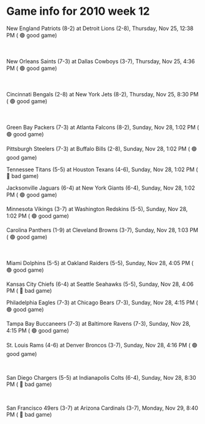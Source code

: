 # Game info for 2010 week 12

New England Patriots (8-2) at Detroit Lions (2-8), Thursday, Nov 25, 12:38 PM (	:green_circle: good game)


<br/>

New Orleans Saints (7-3) at Dallas Cowboys (3-7), Thursday, Nov 25, 4:36 PM (	:green_circle: good game)


<br/>

Cincinnati Bengals (2-8) at New York Jets (8-2), Thursday, Nov 25, 8:30 PM (	:green_circle: good game)


<br/>

Green Bay Packers (7-3) at Atlanta Falcons (8-2), Sunday, Nov 28, 1:02 PM (	:green_circle: good game)

Pittsburgh Steelers (7-3) at Buffalo Bills (2-8), Sunday, Nov 28, 1:02 PM (	:green_circle: good game)

Tennessee Titans (5-5) at Houston Texans (4-6), Sunday, Nov 28, 1:02 PM (	:red_circle: bad game)

Jacksonville Jaguars (6-4) at New York Giants (6-4), Sunday, Nov 28, 1:02 PM (	:green_circle: good game)

Minnesota Vikings (3-7) at Washington Redskins (5-5), Sunday, Nov 28, 1:02 PM (	:green_circle: good game)

Carolina Panthers (1-9) at Cleveland Browns (3-7), Sunday, Nov 28, 1:03 PM (	:green_circle: good game)


<br/>

Miami Dolphins (5-5) at Oakland Raiders (5-5), Sunday, Nov 28, 4:05 PM (	:green_circle: good game)

Kansas City Chiefs (6-4) at Seattle Seahawks (5-5), Sunday, Nov 28, 4:06 PM (	:red_circle: bad game)

Philadelphia Eagles (7-3) at Chicago Bears (7-3), Sunday, Nov 28, 4:15 PM (	:green_circle: good game)

Tampa Bay Buccaneers (7-3) at Baltimore Ravens (7-3), Sunday, Nov 28, 4:15 PM (	:green_circle: good game)

St. Louis Rams (4-6) at Denver Broncos (3-7), Sunday, Nov 28, 4:16 PM (	:green_circle: good game)


<br/>

San Diego Chargers (5-5) at Indianapolis Colts (6-4), Sunday, Nov 28, 8:30 PM (	:red_circle: bad game)


<br/>

San Francisco 49ers (3-7) at Arizona Cardinals (3-7), Monday, Nov 29, 8:40 PM (	:red_circle: bad game)

